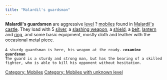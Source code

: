 ```yaml
---
title: "Malardil's guardsman"
---
```


**Malardil's guardsmen** are aggressive [level](level "wikilink") ?
[mobiles](mobile "wikilink") found in [Malardil's
castle](Malardil's_castle "wikilink"). They load with 5
[silver](silver "wikilink"), a [slashing
weapon](slashing_weapon "wikilink"), a [shield](shield "wikilink"), a
[belt](plain_leather_belt "wikilink"), [lantern](lantern "wikilink") and
[ring](ring "wikilink"), and some basic equipment, mostly cloth and
leather with the occasional metal piece.

`A sturdy guardsman is here, his weapon at the ready.`
`>`**`examine guardsman`**
`The guard is a sturdy and strong man, but has the bearing of a skilled`
`fighter, who is able to kill his opponent without hesitation.`

[Category: Mobiles](Category:_Mobiles "wikilink") [Category: Mobiles
with unknown level](Category:_Mobiles_with_unknown_level "wikilink")